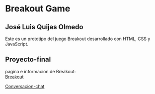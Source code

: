 # Breakout Game

## José Luis Quijas Olmedo

Este es un prototipo del juego Breakout desarrollado con HTML, CSS y JavaScript.

## Proyecto-final

pagina e informacion de Breakout:  
[Breakout](https://joseluis252001.github.io/proyecto-final/)

[Conversacion-chat](https://chatgpt.com/share/682b7fda-91f0-800b-8bf6-978d100a378c/)



